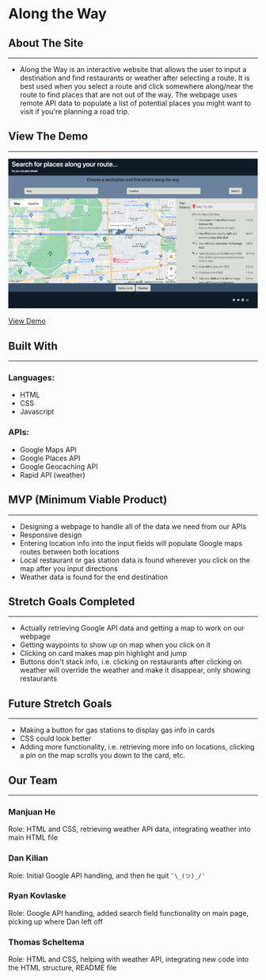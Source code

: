 # Along the Way


## About The Site
***
* Along the Way is an interactive website that allows the user to input a destination and find restaurants or weather after selecting a route. It is best used when you select a route and click somewhere along/near the route to find places that are not out of the way. The webpage uses remote API data to populate a list of potential places you might want to visit if you're planning a road trip.

## View The Demo 
***

![Screenshot](demo.png)

[View Demo](https://drive.google.com/file/d/1BPnQKar0nPot_Hsd5yfDvGYckuqWlVq7/view?usp=sharing)


## Built With
***
### Languages:
* HTML
* CSS
* Javascript
### APIs:
* Google Maps API
* Google Places API 
* Google Geocaching API 
* Rapid API (weather)

## MVP (Minimum Viable Product)
***
* Designing a webpage to handle all of the data we need from our APIs
* Responsive design
* Entering location info into the input fields will populate Google maps routes between both locations
* Local restaurant or gas station data is found wherever you click on the map after you input directions
* Weather data is found for the end destination

## Stretch Goals Completed
***
* Actually retrieving Google API data and getting a map to work on our webpage
* Getting waypoints to show up on map when you click on it 
* Clicking on card makes map pin highlight and jump
* Buttons don't stack info, i.e. clicking on restaurants after clicking on weather will override the weather and make it disappear, only showing restaurants

## Future Stretch Goals
***
* Making a button for gas stations to display gas info in cards
* CSS could look better
* Adding more functionality, i.e. retrieving more info on locations, clicking a pin on the map scrolls you down to the card, etc.


## Our Team
***
### Manjuan He
Role: HTML and CSS, retrieving weather API data, integrating weather into main HTML file
### Dan Kilian
Role: Initial Google API handling, and then he quit `¯\_(ツ)_/¯`
### Ryan Kovlaske
Role: Google API handling, added search field functionality on main page, picking up where Dan left off
### Thomas Scheltema
Role: HTML and CSS, helping with weather API, integrating new code into the HTML structure, README file
